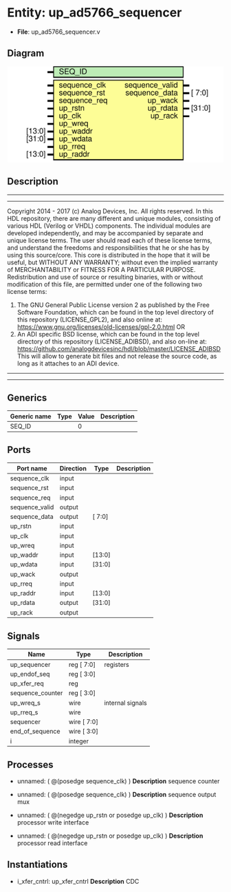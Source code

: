 # Entity: up_ad5766_sequencer

- **File**: up_ad5766_sequencer.v
## Diagram

![Diagram](up_ad5766_sequencer.svg "Diagram")
## Description

***************************************************************************
 ***************************************************************************
 Copyright 2014 - 2017 (c) Analog Devices, Inc. All rights reserved.
 In this HDL repository, there are many different and unique modules, consisting
 of various HDL (Verilog or VHDL) components. The individual modules are
 developed independently, and may be accompanied by separate and unique license
 terms.
 The user should read each of these license terms, and understand the
 freedoms and responsibilities that he or she has by using this source/core.
 This core is distributed in the hope that it will be useful, but WITHOUT ANY
 WARRANTY; without even the implied warranty of MERCHANTABILITY or FITNESS FOR
 A PARTICULAR PURPOSE.
 Redistribution and use of source or resulting binaries, with or without modification
 of this file, are permitted under one of the following two license terms:
   1. The GNU General Public License version 2 as published by the
      Free Software Foundation, which can be found in the top level directory
      of this repository (LICENSE_GPL2), and also online at:
      <https://www.gnu.org/licenses/old-licenses/gpl-2.0.html>
 OR
   2. An ADI specific BSD license, which can be found in the top level directory
      of this repository (LICENSE_ADIBSD), and also on-line at:
      https://github.com/analogdevicesinc/hdl/blob/master/LICENSE_ADIBSD
      This will allow to generate bit files and not release the source code,
      as long as it attaches to an ADI device.
 ***************************************************************************
 ***************************************************************************
 
## Generics

| Generic name | Type | Value | Description |
| ------------ | ---- | ----- | ----------- |
| SEQ_ID       |      | 0     |             |
## Ports

| Port name      | Direction | Type   | Description |
| -------------- | --------- | ------ | ----------- |
| sequence_clk   | input     |        |             |
| sequence_rst   | input     |        |             |
| sequence_req   | input     |        |             |
| sequence_valid | output    |        |             |
| sequence_data  | output    | [ 7:0] |             |
| up_rstn        | input     |        |             |
| up_clk         | input     |        |             |
| up_wreq        | input     |        |             |
| up_waddr       | input     | [13:0] |             |
| up_wdata       | input     | [31:0] |             |
| up_wack        | output    |        |             |
| up_rreq        | input     |        |             |
| up_raddr       | input     | [13:0] |             |
| up_rdata       | output    | [31:0] |             |
| up_rack        | output    |        |             |
## Signals

| Name             | Type                 | Description       |
| ---------------- | -------------------- | ----------------- |
| up_sequencer     | reg           [ 7:0] | registers         |
| up_endof_seq     | reg           [ 3:0] |                   |
| up_xfer_req      | reg                  |                   |
| sequence_counter | reg           [ 3:0] |                   |
| up_wreq_s        | wire                 | internal signals  |
| up_rreq_s        | wire                 |                   |
| sequencer        | wire [ 7:0]          |                   |
| end_of_sequence  | wire [ 3:0]          |                   |
| i                | integer              |                   |
## Processes
- unnamed: ( @(posedge sequence_clk) )
**Description**
sequence counter

- unnamed: ( @(posedge sequence_clk) )
**Description**
sequence output mux

- unnamed: ( @(negedge up_rstn or posedge up_clk) )
**Description**
processor write interface

- unnamed: ( @(negedge up_rstn or posedge up_clk) )
**Description**
processor read interface

## Instantiations

- i_xfer_cntrl: up_xfer_cntrl
**Description**
CDC

